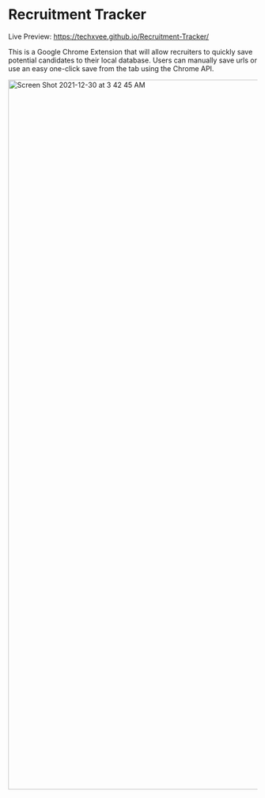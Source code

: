 # Recruitment Tracker

Live Preview: https://techxvee.github.io/Recruitment-Tracker/

This is a Google Chrome Extension that will allow recruiters to quickly save potential candidates to their local database. Users can manually save urls or use an easy one-click save from the tab using the Chrome API. 

<img width="1436" alt="Screen Shot 2021-12-30 at 3 42 45 AM" src="https://user-images.githubusercontent.com/86351806/147735782-8a1f97ab-3dd5-4b3b-9841-4930a8ff5f24.png">

